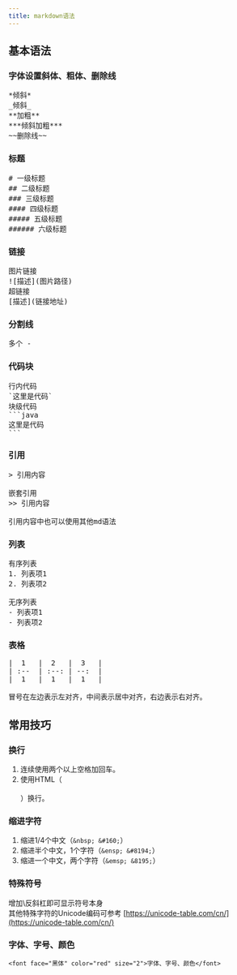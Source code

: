 ```yaml
---
title: markdown语法
---
```


## 基本语法
### 字体设置斜体、粗体、删除线
<pre>
*倾斜*
_倾斜_
**加粗**
***倾斜加粗***
~~删除线~~
</pre>

### 标题
<pre>
# 一级标题
## 二级标题
### 三级标题
#### 四级标题
##### 五级标题
###### 六级标题
</pre>


### 链接
<pre>
图片链接
![描述](图片路径)
超链接
[描述](链接地址)
</pre>

### 分割线
<pre>
多个 -
</pre>

### 代码块

<pre>
行内代码
`这里是代码`
块级代码
```java
这里是代码
```
</pre>

### 引用
<pre>
> 引用内容

嵌套引用
>> 引用内容

引用内容中也可以使用其他md语法
</pre>

### 列表
<pre>
有序列表
1. 列表项1
2. 列表项2

无序列表
- 列表项1
- 列表项2
</pre>

### 表格
<pre>
|  1   |  2   |  3   |
| :--  | :--: | --:  |
|  1   |  1   |  1   |

冒号在左边表示左对齐，中间表示居中对齐，右边表示右对齐。
</pre>


## 常用技巧

### 换行
1. 连续使用两个以上空格加回车。
2. 使用HTML（<br></br>）换行。

### 缩进字符
1. 缩进1/4个中文（`&nbsp; &#160;`）
2. 缩进半个中文，1个字符（`&ensp; &#8194;`）
3. 缩进一个中文，两个字符（`&emsp; &8195;`）

### 特殊符号
增加\反斜杠即可显示符号本身  
其他特殊字符的Unicode编码可参考 [https://unicode-table.com/cn/](https://unicode-table.com/cn/)

### 字体、字号、颜色

`<font face="黑体" color="red" size="2">字体、字号、颜色</font>`


